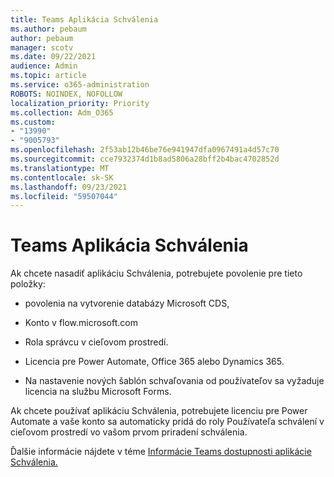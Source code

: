```yaml
---
title: Teams Aplikácia Schválenia
ms.author: pebaum
author: pebaum
manager: scotv
ms.date: 09/22/2021
audience: Admin
ms.topic: article
ms.service: o365-administration
ROBOTS: NOINDEX, NOFOLLOW
localization_priority: Priority
ms.collection: Adm_O365
ms.custom:
- "13990"
- "9005793"
ms.openlocfilehash: 2f53ab12b46be76e941947dfa0967491a4d57c70
ms.sourcegitcommit: cce7932374d1b8ad5806a28bff2b4bac4702852d
ms.translationtype: MT
ms.contentlocale: sk-SK
ms.lasthandoff: 09/23/2021
ms.locfileid: "59507044"
---
```

# <a name="teams-approvals-app"></a>Teams Aplikácia Schválenia

Ak chcete nasadiť aplikáciu Schválenia, potrebujete povolenie pre tieto položky:

- povolenia na vytvorenie databázy Microsoft CDS,

- Konto v flow.microsoft.com

- Rola správcu v cieľovom prostredí.

- Licencia pre Power Automate, Office 365 alebo Dynamics 365.

- Na nastavenie nových šablón schvaľovania od používateľov sa vyžaduje licencia na službu Microsoft Forms.

Ak chcete používať aplikáciu Schválenia, potrebujete licenciu pre Power Automate a vaše konto sa automaticky pridá do roly Používateľa schválení v cieľovom prostredí vo vašom prvom priradení schválenia.

Ďalšie informácie nájdete v téme [Informácie Teams dostupnosti aplikácie Schválenia.](https://docs.microsoft.com/microsoftteams/approval-admin)